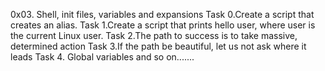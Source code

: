 0x03. Shell, init files, variables and expansions
Task 0.Create a script that creates an alias.
Task 1.Create a script that prints hello user, where user is the current Linux user.
Task 2.The path to success is to take massive, determined action
Task 3.If the path be beautiful, let us not ask where it leads
Task 4. Global variables
and so on.......
